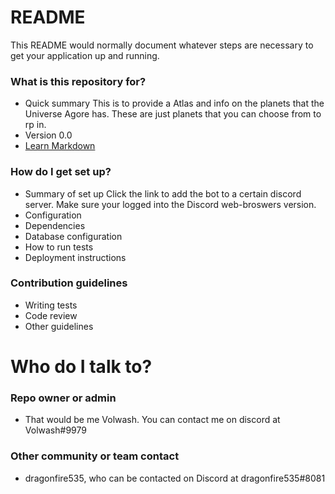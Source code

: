 # README #

This README would normally document whatever steps are necessary to get your application up and running.

### What is this repository for? ###

* Quick summary
This is to provide a Atlas and info on the planets that the Universe Agore has. These are just planets that you can choose from to rp in. 
* Version 0.0
* [Learn Markdown](https://bitbucket.org/tutorials/markdowndemo)

### How do I get set up? ###

* Summary of set up
Click the link to add the bot to a certain discord server. Make sure your logged into the Discord web-broswers version.
* Configuration
* Dependencies
* Database configuration
* How to run tests
* Deployment instructions

### Contribution guidelines ###

* Writing tests
* Code review
* Other guidelines

# Who do I talk to? #

### Repo owner or admin ###
* That would be me Volwash. You can contact me on discord at Volwash#9979
### Other community or team contact ###
* dragonfire535, who can be contacted on Discord at dragonfire535#8081